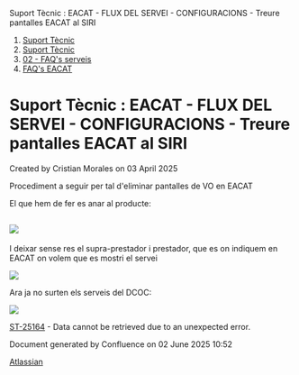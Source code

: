 Suport Tècnic : EACAT - FLUX DEL SERVEI - CONFIGURACIONS - Treure pantalles EACAT al SIRI  

1.  [Suport Tècnic](index.md)
2.  [Suport Tècnic](13893782.md)
3.  [02 - FAQ's serveis](26313393.md)
4.  [FAQ's EACAT](28705559.md)

Suport Tècnic : EACAT - FLUX DEL SERVEI - CONFIGURACIONS - Treure pantalles EACAT al SIRI
=========================================================================================

Created by Cristian Morales on 03 April 2025

Procediment a seguir per tal d'eliminar pantalles de VO en EACAT

El que hem de fer es anar al producte:

  

![](https://contacte.aoc.cat/secure/attachment/139147/139147_image-2025-03-26-13-14-36-187.png)
-----------------------------------------------------------------------------------------------

  

I deixar sense res el supra-prestador i prestador, que es on indiquem en EACAT on volem que es mostri el servei

![](https://contacte.aoc.cat/secure/attachment/139148/139148_image-2025-03-26-13-15-04-343.png)

Ara ja no surten els serveis del DCOC:

![](https://contacte.aoc.cat/secure/attachment/139149/139149_image-2025-03-26-13-15-16-842.png)

[ST-25164](https://contacte.aoc.cat/browse/ST-25164?src=confmacro) - Data cannot be retrieved due to an unexpected error.

Document generated by Confluence on 02 June 2025 10:52

[Atlassian](http://www.atlassian.com/)